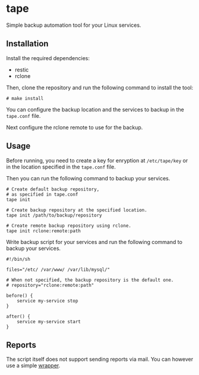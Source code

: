 # tape
Simple backup automation tool for your Linux services.

## Installation
Install the required dependencies:
- restic
- rclone

Then, clone the repository and run the following command to install the tool:
```
# make install
```

You can configure the backup location and the services to backup in the `tape.conf` file.

Next configure the rclone remote to use for the backup.

## Usage
Before running, you need to create a key for enryption at `/etc/tape/key` or in the location specified in the `tape.conf` file.

Then you can run the following command to backup your services.
```shell
# Create default backup repository, 
# as specified in tape.conf
tape init

# Create backup repository at the specified location.
tape init /path/to/backup/repository

# Create remote backup repository using rclone.
tape init rclone:remote:path
```

Write backup script for your services and run the following command to backup your services.
```shell
#!/bin/sh

files="/etc/ /var/www/ /var/lib/mysql/"

# When not specified, the backup repository is the default one. 
# repository="rclone:remote:path"

before() {
    service my-service stop
}

after() {
    service my-service start
}
```

## Reports

The script itself does not support sending reports via mail.
You can however use a simple [wrapper](examples/wrapper.sh).
